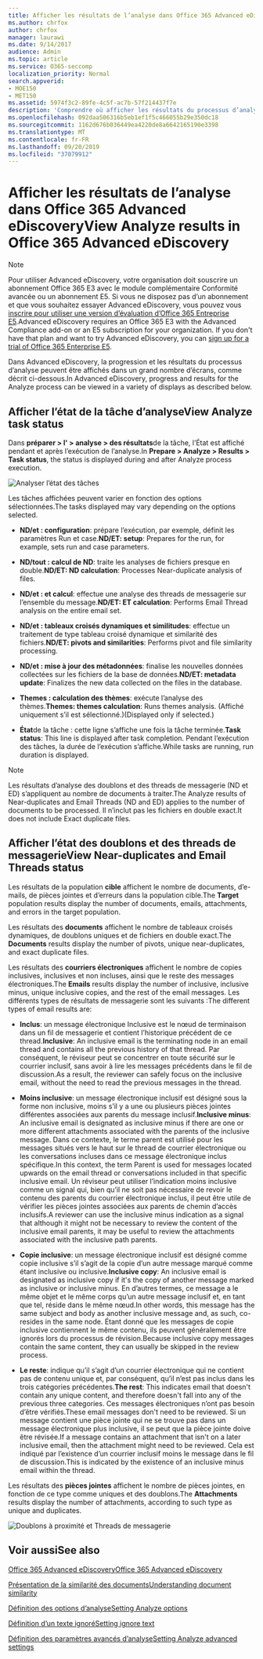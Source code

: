 ```yaml
---
title: Afficher les résultats de l’analyse dans Office 365 Advanced eDiscovery
ms.author: chrfox
author: chrfox
manager: laurawi
ms.date: 9/14/2017
audience: Admin
ms.topic: article
ms.service: O365-seccomp
localization_priority: Normal
search.appverid:
- MOE150
- MET150
ms.assetid: 5974f3c2-89fe-4c5f-ac7b-57f214437f7e
description: 'Comprendre où afficher les résultats du processus d’analyse dans Office 365 Advanced eDiscovery, y compris les définitions des options de tâche affichées.  '
ms.openlocfilehash: 092daa506316b5eb1ef1f5c466055b29e350dc18
ms.sourcegitcommit: 1162d676b036449ea4220de8a6642165190e3398
ms.translationtype: MT
ms.contentlocale: fr-FR
ms.lasthandoff: 09/20/2019
ms.locfileid: "37079912"
---
```

# <a name="view-analyze-results-in-office-365-advanced-ediscovery"></a><span data-ttu-id="387ca-103">Afficher les résultats de l’analyse dans Office 365 Advanced eDiscovery</span><span class="sxs-lookup"><span data-stu-id="387ca-103">View Analyze results in Office 365 Advanced eDiscovery</span></span>

> [!NOTE]
> <span data-ttu-id="387ca-p101">Pour utiliser Advanced eDiscovery, votre organisation doit souscrire un abonnement Office 365 E3 avec le module complémentaire Conformité avancée ou un abonnement E5. Si vous ne disposez pas d’un abonnement et que vous souhaitez essayer Advanced eDiscovery, vous pouvez vous [inscrire pour utiliser une version d’évaluation d’Office 365 Entreprise E5](https://go.microsoft.com/fwlink/p/?LinkID=698279).</span><span class="sxs-lookup"><span data-stu-id="387ca-p101">Advanced eDiscovery requires an Office 365 E3 with the Advanced Compliance add-on or an E5 subscription for your organization. If you don't have that plan and want to try Advanced eDiscovery, you can [sign up for a trial of Office 365 Enterprise E5](https://go.microsoft.com/fwlink/p/?LinkID=698279).</span></span> 
  
<span data-ttu-id="387ca-106">Dans Advanced eDiscovery, la progression et les résultats du processus d’analyse peuvent être affichés dans un grand nombre d’écrans, comme décrit ci-dessous.</span><span class="sxs-lookup"><span data-stu-id="387ca-106">In Advanced eDiscovery, progress and results for the Analyze process can be viewed in a variety of displays as described below.</span></span>
  
## <a name="view-analyze-task-status"></a><span data-ttu-id="387ca-107">Afficher l’état de la tâche d’analyse</span><span class="sxs-lookup"><span data-stu-id="387ca-107">View Analyze task status</span></span>

<span data-ttu-id="387ca-108">Dans **préparer \> l' \> analyse \> des résultats**de la tâche, l’État est affiché pendant et après l’exécution de l’analyse.</span><span class="sxs-lookup"><span data-stu-id="387ca-108">In **Prepare \> Analyze \> Results \> Task status**, the status is displayed during and after Analyze process execution.</span></span> 
  
![Analyser l’état des tâches](media/d0372978-ce08-4f4e-a1fc-aa918ae44364.png)
  
<span data-ttu-id="387ca-110">Les tâches affichées peuvent varier en fonction des options sélectionnées.</span><span class="sxs-lookup"><span data-stu-id="387ca-110">The tasks displayed may vary depending on the options selected.</span></span> 
  
- <span data-ttu-id="387ca-111">**ND/et : configuration**: prépare l’exécution, par exemple, définit les paramètres Run et case.</span><span class="sxs-lookup"><span data-stu-id="387ca-111">**ND/ET: setup**: Prepares for the run, for example, sets run and case parameters.</span></span>
    
- <span data-ttu-id="387ca-112">**ND/tout : calcul de ND**: traite les analyses de fichiers presque en double.</span><span class="sxs-lookup"><span data-stu-id="387ca-112">**ND/ET: ND calculation**: Processes Near-duplicate analysis of files.</span></span>
    
- <span data-ttu-id="387ca-113">**ND/et : et calcul**: effectue une analyse des threads de messagerie sur l’ensemble du message.</span><span class="sxs-lookup"><span data-stu-id="387ca-113">**ND/ET: ET calculation**: Performs Email Thread analysis on the entire email set.</span></span>
    
- <span data-ttu-id="387ca-114">**ND/et : tableaux croisés dynamiques et similitudes**: effectue un traitement de type tableau croisé dynamique et similarité des fichiers.</span><span class="sxs-lookup"><span data-stu-id="387ca-114">**ND/ET: pivots and similarities**: Performs pivot and file similarity processing.</span></span>
    
- <span data-ttu-id="387ca-115">**ND/et : mise à jour des métadonnées**: finalise les nouvelles données collectées sur les fichiers de la base de données.</span><span class="sxs-lookup"><span data-stu-id="387ca-115">**ND/ET: metadata update**: Finalizes the new data collected on the files in the database.</span></span>
    
- <span data-ttu-id="387ca-116">**Themes : calculation des thèmes**: exécute l’analyse des thèmes.</span><span class="sxs-lookup"><span data-stu-id="387ca-116">**Themes: themes calculation**: Runs themes analysis.</span></span> <span data-ttu-id="387ca-117">(Affiché uniquement s’il est sélectionné.)</span><span class="sxs-lookup"><span data-stu-id="387ca-117">(Displayed only if selected.)</span></span>
    
- <span data-ttu-id="387ca-118">**État**de la tâche : cette ligne s’affiche une fois la tâche terminée.</span><span class="sxs-lookup"><span data-stu-id="387ca-118">**Task status**: This line is displayed after task completion.</span></span> <span data-ttu-id="387ca-119">Pendant l’exécution des tâches, la durée de l’exécution s’affiche.</span><span class="sxs-lookup"><span data-stu-id="387ca-119">While tasks are running, run duration is displayed.</span></span>
    
> [!NOTE]
> <span data-ttu-id="387ca-120">Les résultats d’analyse des doublons et des threads de messagerie (ND et ED) s’appliquent au nombre de documents à traiter.</span><span class="sxs-lookup"><span data-stu-id="387ca-120">The Analyze results of Near-duplicates and Email Threads (ND and ED) applies to the number of documents to be processed.</span></span> <span data-ttu-id="387ca-121">Il n’inclut pas les fichiers en double exact.</span><span class="sxs-lookup"><span data-stu-id="387ca-121">It does not include Exact duplicate files.</span></span> 
  
## <a name="view-near-duplicates-and-email-threads-status"></a><span data-ttu-id="387ca-122">Afficher l’état des doublons et des threads de messagerie</span><span class="sxs-lookup"><span data-stu-id="387ca-122">View Near-duplicates and Email Threads status</span></span>

<span data-ttu-id="387ca-123">Les résultats de la population **cible** affichent le nombre de documents, d’e-mails, de pièces jointes et d’erreurs dans la population cible.</span><span class="sxs-lookup"><span data-stu-id="387ca-123">The **Target** population results display the number of documents, emails, attachments, and errors in the target population.</span></span> 
  
<span data-ttu-id="387ca-124">Les résultats des **documents** affichent le nombre de tableaux croisés dynamiques, de doublons uniques et de fichiers en double exact.</span><span class="sxs-lookup"><span data-stu-id="387ca-124">The **Documents** results display the number of pivots, unique near-duplicates, and exact duplicate files.</span></span> 
  
<span data-ttu-id="387ca-125">Les résultats des **courriers électroniques** affichent le nombre de copies inclusives, inclusives et non incluses, ainsi que le reste des messages électroniques.</span><span class="sxs-lookup"><span data-stu-id="387ca-125">The **Emails** results display the number of inclusive, inclusive minus, unique inclusive copies, and the rest of the email messages.</span></span> <span data-ttu-id="387ca-126">Les différents types de résultats de messagerie sont les suivants :</span><span class="sxs-lookup"><span data-stu-id="387ca-126">The different types of email results are:</span></span> 
  
- <span data-ttu-id="387ca-127">**Inclus**: un message électronique Inclusive est le nœud de terminaison dans un fil de messagerie et contient l’historique précédent de ce thread.</span><span class="sxs-lookup"><span data-stu-id="387ca-127">**Inclusive**: An inclusive email is the terminating node in an email thread and contains all the previous history of that thread.</span></span> <span data-ttu-id="387ca-128">Par conséquent, le réviseur peut se concentrer en toute sécurité sur le courrier inclusif, sans avoir à lire les messages précédents dans le fil de discussion.</span><span class="sxs-lookup"><span data-stu-id="387ca-128">As a result, the reviewer can safely focus on the inclusive email, without the need to read the previous messages in the thread.</span></span> 
    
- <span data-ttu-id="387ca-129">**Moins inclusive**: un message électronique inclusif est désigné sous la forme non inclusive, moins s’il y a une ou plusieurs pièces jointes différentes associées aux parents du message inclusif.</span><span class="sxs-lookup"><span data-stu-id="387ca-129">**Inclusive minus**: An inclusive email is designated as inclusive minus if there are one or more different attachments associated with the parents of the inclusive message.</span></span> <span data-ttu-id="387ca-130">Dans ce contexte, le terme parent est utilisé pour les messages situés vers le haut sur le thread de courrier électronique ou les conversations incluses dans ce message électronique inclus spécifique.</span><span class="sxs-lookup"><span data-stu-id="387ca-130">In this context, the term Parent is used for messages located upwards on the email thread or conversations included in that specific inclusive email.</span></span> <span data-ttu-id="387ca-131">Un réviseur peut utiliser l’indication moins inclusive comme un signal qui, bien qu’il ne soit pas nécessaire de revoir le contenu des parents du courrier électronique inclus, il peut être utile de vérifier les pièces jointes associées aux parents de chemin d’accès inclusifs.</span><span class="sxs-lookup"><span data-stu-id="387ca-131">A reviewer can use the inclusive minus indication as a signal that although it might not be necessary to review the content of the inclusive email parents, it may be useful to review the attachments associated with the inclusive path parents.</span></span> 
    
- <span data-ttu-id="387ca-132">**Copie inclusive**: un message électronique inclusif est désigné comme copie inclusive s’il s’agit de la copie d’un autre message marqué comme étant inclusive ou inclusive.</span><span class="sxs-lookup"><span data-stu-id="387ca-132">**Inclusive copy**: An inclusive email is designated as inclusive copy if it's the copy of another message marked as inclusive or inclusive minus.</span></span> <span data-ttu-id="387ca-133">En d’autres termes, ce message a le même objet et le même corps qu’un autre message inclusif et, en tant que tel, réside dans le même nœud.</span><span class="sxs-lookup"><span data-stu-id="387ca-133">In other words, this message has the same subject and body as another inclusive message and, as such, co-resides in the same node.</span></span> <span data-ttu-id="387ca-134">Étant donné que les messages de copie inclusive contiennent le même contenu, ils peuvent généralement être ignorés lors du processus de révision.</span><span class="sxs-lookup"><span data-stu-id="387ca-134">Because inclusive copy messages contain the same content, they can usually be skipped in the review process.</span></span> 
    
- <span data-ttu-id="387ca-135">**Le reste**: indique qu’il s’agit d’un courrier électronique qui ne contient pas de contenu unique et, par conséquent, qu’il n’est pas inclus dans les trois catégories précédentes.</span><span class="sxs-lookup"><span data-stu-id="387ca-135">**The rest**: This indicates email that doesn't contain any unique content, and therefore doesn't fall into any of the previous three categories.</span></span> <span data-ttu-id="387ca-136">Ces messages électroniques n’ont pas besoin d’être vérifiés.</span><span class="sxs-lookup"><span data-stu-id="387ca-136">These email messages don't need to be reviewed.</span></span> <span data-ttu-id="387ca-137">Si un message contient une pièce jointe qui ne se trouve pas dans un message électronique plus inclusive, il se peut que la pièce jointe doive être révisée.</span><span class="sxs-lookup"><span data-stu-id="387ca-137">If a message contains an attachment that isn't on a later inclusive email, then the attachment might need to be reviewed.</span></span> <span data-ttu-id="387ca-138">Cela est indiqué par l’existence d’un courrier inclusif moins le message dans le fil de discussion.</span><span class="sxs-lookup"><span data-stu-id="387ca-138">This is indicated by the existence of an inclusive minus email within the thread.</span></span>
    
<span data-ttu-id="387ca-139">Les résultats des **pièces jointes** affichent le nombre de pièces jointes, en fonction de ce type comme uniques et des doublons.</span><span class="sxs-lookup"><span data-stu-id="387ca-139">The **Attachments** results display the number of attachments, according to such type as unique and duplicates.</span></span> 
  
![Doublons à proximité et Threads de messagerie](media/54491303-0ee3-4739-b42e-d1ee486842fd.png)
  
## <a name="see-also"></a><span data-ttu-id="387ca-141">Voir aussi</span><span class="sxs-lookup"><span data-stu-id="387ca-141">See also</span></span>

[<span data-ttu-id="387ca-142">Office 365 Advanced eDiscovery</span><span class="sxs-lookup"><span data-stu-id="387ca-142">Office 365 Advanced eDiscovery</span></span>](office-365-advanced-ediscovery.md)
  
[<span data-ttu-id="387ca-143">Présentation de la similarité des documents</span><span class="sxs-lookup"><span data-stu-id="387ca-143">Understanding document similarity</span></span>](understand-document-similarity-in-advanced-ediscovery.md)
  
[<span data-ttu-id="387ca-144">Définition des options d’analyse</span><span class="sxs-lookup"><span data-stu-id="387ca-144">Setting Analyze options</span></span>](set-analyze-options-in-advanced-ediscovery.md)
  
[<span data-ttu-id="387ca-145">Définition d’un texte ignoré</span><span class="sxs-lookup"><span data-stu-id="387ca-145">Setting ignore text</span></span>](set-ignore-text-in-advanced-ediscovery.md)
  
[<span data-ttu-id="387ca-146">Définition des paramètres avancés d’analyse</span><span class="sxs-lookup"><span data-stu-id="387ca-146">Setting Analyze advanced settings</span></span>](view-analyze-results-in-advanced-ediscovery.md)

